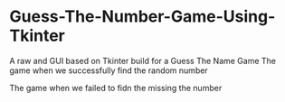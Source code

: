# Guess-The-Number-Game-Using-Tkinter
A raw and GUI based on Tkinter build for a Guess The Name Game
The game when we successfully find the random number







The game when we failed to fidn the missing the number 
